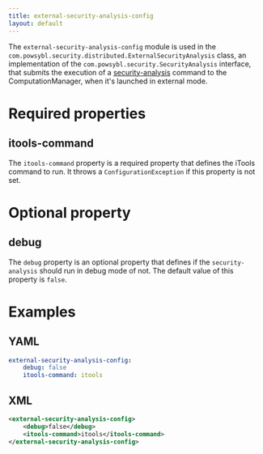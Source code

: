 ```yaml
---
title: external-security-analysis-config
layout: default
---
```


The `external-security-analysis-config` module is used in the `com.powsybl.security.distributed.ExternalSecurityAnalysis`
class, an implementation of the `com.powsybl.security.SecurityAnalysis` interface, that submits the execution of a
[security-analysis](../../tools/security-analysis.md) command to the ComputationManager, when it's launched in external
mode.

# Required properties

## itools-command
The `itools-command` property is a required property that defines the iTools command to run. It throws a `ConfigurationException`
if this property is not set.

# Optional property

## debug
The `debug` property is an optional property that defines if the `security-analysis` should run in debug mode of not. The
default value of this property is `false`.

# Examples

## YAML
```yaml
external-security-analysis-config:
    debug: false
    itools-command: itools
```

## XML
```xml
<external-security-analysis-config>
    <debug>false</debug>
    <itools-command>itools</itools-command>
</external-security-analysis-config>
```

